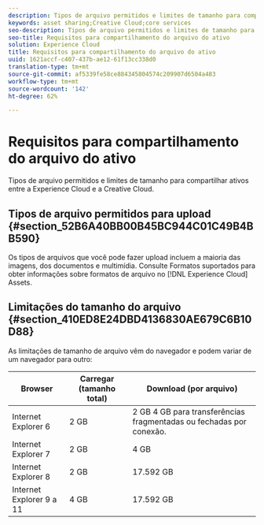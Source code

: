 ```yaml
---
description: Tipos de arquivo permitidos e limites de tamanho para compartilhar ativos entre a Experience Cloud e a Creative Cloud.
keywords: asset sharing;Creative Cloud;core services
seo-description: Tipos de arquivo permitidos e limites de tamanho para compartilhar ativos entre a Experience Cloud e a Creative Cloud.
seo-title: Requisitos para compartilhamento do arquivo do ativo
solution: Experience Cloud
title: Requisitos para compartilhamento do arquivo do ativo
uuid: 1621accf-c407-437b-ae12-61f13cc338d0
translation-type: tm+mt
source-git-commit: af5339fe58ce884345804574c209907d6504a483
workflow-type: tm+mt
source-wordcount: '142'
ht-degree: 62%

---
```



# Requisitos para compartilhamento do arquivo do ativo

Tipos de arquivo permitidos e limites de tamanho para compartilhar ativos entre a Experience Cloud e a Creative Cloud.

## Tipos de arquivo permitidos para upload {#section_52B6A40BB00B45BC944C01C49B4BB590}

Os tipos de arquivos que você pode fazer upload incluem a maioria das imagens, dos documentos e multimídia. Consulte Formatos [](https://helpx.adobe.com/experience-manager/brand-portal/using/brand-portal-supported-formats.html) suportados para obter informações sobre formatos de arquivo no [!DNL Experience Cloud] Assets.

## Limitações do tamanho do arquivo {#section_410ED8E24DBD4136830AE679C6B10D88}

As limitações de tamanho de arquivo vêm do navegador e podem variar de um navegador para outro:

| Browser | Carregar (tamanho total) | Download (por arquivo) |
|--- |--- |--- |
| Internet Explorer 6 | 2 GB | 2 GB 4 GB para transferências fragmentadas ou fechadas por conexão. |
| Internet Explorer 7 | 2 GB | 4 GB |
| Internet Explorer 8 | 2 GB | 17.592 GB |
| Internet Explorer 9 a 11 | 4 GB | 17.592 GB |

